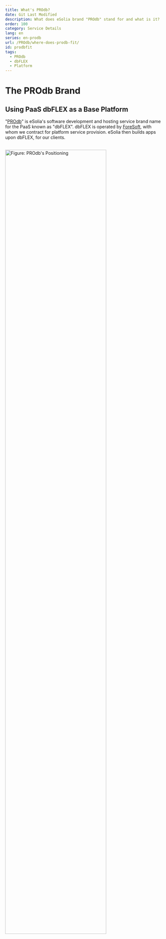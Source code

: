 ```yaml
---
title: What's PROdb?
date: Git Last Modified
description: What does eSolia brand "PROdb" stand for and what is it?
order: 100
category: Service Details
lang: en
series: en-prodb
url: /PROdb/where-does-prodb-fit/
id: prodbfit
tags:
  - PROdb
  - dbFLEX
  - Platform
---
```


# The PROdb Brand
## Using PaaS dbFLEX as a Base Platform
"[PROdb](https://esolia.com/prodb)" is eSolia's software development and hosting service brand name for the PaaS known as "dbFLEX". dbFLEX is operated by [ForeSoft](https://www.foresoft.net/), with whom we contract for platform service provision. eSolia then builds apps upon dbFLEX, for our clients.  
  
<br>
<img src="/assets/img/figure-where-does-prodb-fit.en.svg" width="80%" alt="Figure: PROdb's Positioning">
